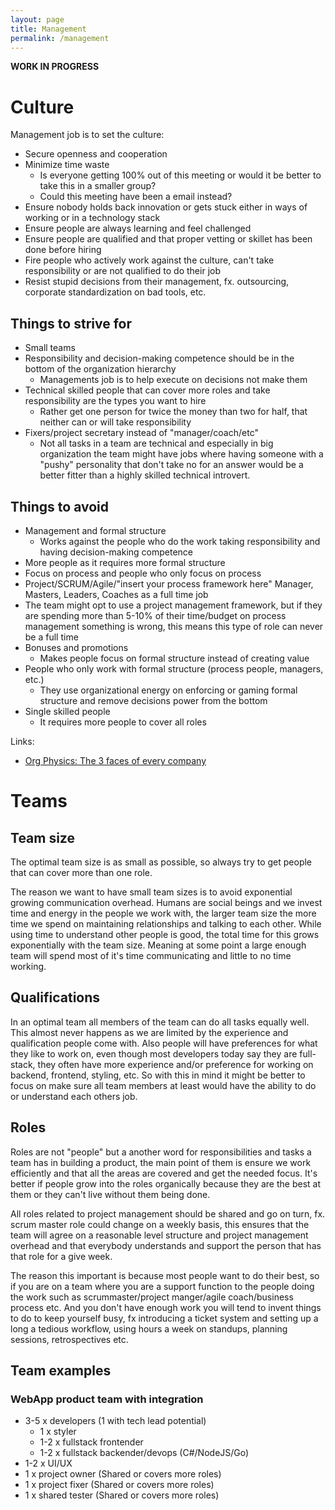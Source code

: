 ```yaml
---
layout: page
title: Management
permalink: /management
---
```


**WORK IN PROGRESS**

# Culture

Management job is to set the culture:

* Secure openness and cooperation
* Minimize time waste
    * Is everyone getting 100% out of this meeting or would it be better to take this in a smaller group?
    * Could this meeting have been a email instead?
* Ensure nobody holds back innovation or gets stuck either in ways of working or in a technology stack
* Ensure people are always learning and feel challenged
* Ensure people are qualified and that proper vetting or skillet has been done before hiring
* Fire people who actively work against the culture, can't take responsibility or are not qualified to do their job
* Resist stupid decisions from their management, fx. outsourcing, corporate standardization on bad tools, etc.

## Things to strive for

* Small teams
* Responsibility and decision-making competence should be in the bottom of the organization hierarchy
    * Managements job is to help execute on decisions not make them
* Technical skilled people that can cover more roles and take responsibility are the types you want to hire
    * Rather get one person for twice the money than two for half, that neither can or will take responsibility
* Fixers/project secretary instead of "manager/coach/etc"
    * Not all tasks in a team are technical and especially in big organization the team might have jobs where having someone with a "pushy" personality that don't take no for an answer would be a better fitter than a highly skilled technical introvert. 

## Things to avoid

* Management and formal structure 
    * Works against the people who do the work taking responsibility and having decision-making competence
* More people as it requires more formal structure
* Focus on process and people who only focus on process
* Project/SCRUM/Agile/"insert your process framework here" Manager, Masters, Leaders, Coaches as a full time job
* The team might opt to use a project management framework, but if they are spending more than 5-10% of their time/budget on process management something is wrong, this means this type of role can never be a full time 
* Bonuses and promotions
    * Makes people focus on formal structure instead of creating value
* People who only work with formal structure (process people, managers, etc.)
    * They use organizational energy on enforcing or gaming formal structure and remove decisions power from the bottom
* Single skilled people
    * It requires more people to cover all roles

Links:

* [Org Physics: The 3 faces of every company](https://medium.com/@NielsPflaeging/org-physics-the-3-faces-of-every-company-df16025f65f8#.3cegdu920)

# Teams

## Team size

The optimal team size is as small as possible, so always try to get people that can cover more than one role. 

The reason we want to have small team sizes is to avoid exponential growing communication overhead. Humans are social beings and we invest time and energy in the people we work with, the larger team size the more time we spend on maintaining relationships and talking to each other. While using time to understand other people is good, the total time for this grows exponentially with the team size. Meaning at some point a large enough team will spend most of it's time communicating and little to no time working.

## Qualifications

In an optimal team all members of the team can do all tasks equally well. This almost never happens as we are limited by the experience and qualification people come with. Also people will have preferences for what they like to work on, even though most developers today say they are full-stack, they often have more experience and/or preference for working on backend, frontend, styling, etc. So with this in mind it might be better to focus on make sure all team members at least would have the ability to do or understand each others job.

## Roles

Roles are not "people" but a another word for responsibilities and tasks a team has in building a product, the main point of them is ensure we work efficiently and that all the areas are covered and get the needed focus. It's better if people grow into the roles organically because they are the best at them or they can't live without them being done. 

All roles related to project management should be shared and go on turn, fx. scrum master role could change on a weekly basis, this ensures that the team will agree on a reasonable level structure and project management overhead and that everybody understands and support the person that has that role for a give week.

The reason this important is because most people want to do their best, so if you are on a team where you are a support function to the people doing the work such as scrummaster/project manger/agile coach/business process etc. And you don't have enough work you will tend to invent things to do to keep yourself busy, fx introducing a ticket system and setting up a long a tedious workflow, using hours a week on standups, planning sessions, retrospectives etc.

## Team examples

### WebApp product team with integration

* 3-5 x developers (1 with tech lead potential)
    * 1 x styler
    * 1-2 x fullstack frontender
    * 1-2 x fullstack backender/devops (C#/NodeJS/Go)
* 1-2 x UI/UX
* 1 x project owner (Shared or covers more roles)
* 1 x project fixer (Shared or covers more roles)
* 1 x shared tester (Shared or covers more roles)